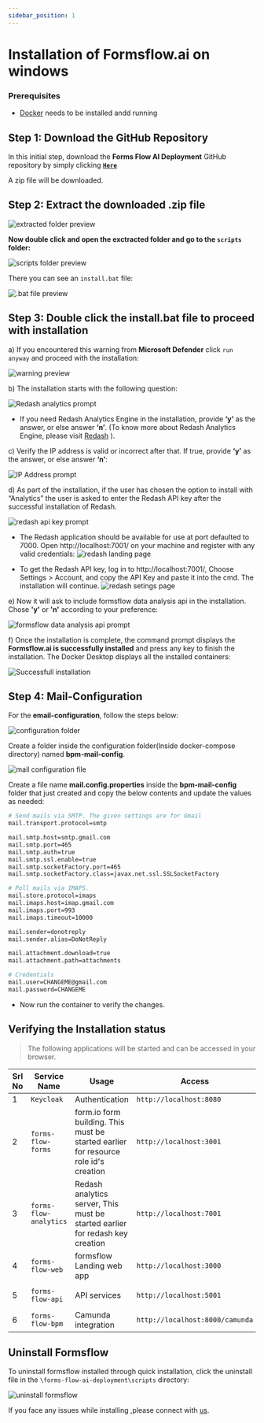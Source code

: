 ```yaml
---
sidebar_position: 1
---
```


# Installation of Formsflow.ai on windows

### Prerequisites

- [Docker](https://docs.docker.com/desktop/install/windows-install/) needs to be installed andd running


## Step 1: Download the GitHub Repository

In this initial step, download the **Forms Flow AI Deployment** GitHub repository by simply clicking [**` Here `**](https://github.com/AOT-Technologies/forms-flow-ai-deployment/archive/refs/heads/main.zip)

A zip file will be downloaded.


## Step 2: Extract the downloaded .zip file

![extracted folder preview](../static/img/extracted-file.png)


**Now double click and open the exctracted folder and go to the `scripts` folder:**

![scripts folder preview](../static/img/scripts-folder.png)

There you can see an `install.bat` file:

![.bat file preview](../static/img/install-file.png)

## Step 3: Double click the install.bat file to proceed with installation

a) If you encountered this warning from **Microsoft Defender** click `run anyway` and proceed with the installation:

![warning preview](../static/img/microsoft-defender-warning.png)

b) The installation starts with the following question:

![Redash analytics prompt](../static/img/analytics.png)
- If you need Redash Analytics Engine in the installation, provide **‘y’** as the answer, or else answer **‘n’**. (To know more about Redash Analytics Engine, please visit [Redash](https://redash.io/help/) ).


c) Verify the IP address is valid or incorrect after that. If true, provide **‘y’** as the answer, or else answer **‘n’**:

![IP Address prompt](../static/img/ip-address-prompt.png)

d) As part of the installation, if the user has chosen the option to install with “Analytics” the user is asked to enter the Redash API key after the successful installation of Redash.

![redash api key prompt](../static/img/redash-api-key-prompt.png)
- The Redash application should be available for use at port defaulted to 7000. Open http://localhost:7001/ on your machine and register with any valid credentials:
 ![redash landing page](../static/img/redash-landing.png)

 - To get the Redash API key, log in to http://localhost:7001/, Choose Settings > Account, and copy the API Key and paste it into the cmd. The installation will continue.
  ![redash setings page](../static/img/redash-settings-page.png)


e) Now it will ask to include formsflow data analysis api in the installation. Chose **'y'** or **'n'** according to your preference:

![formsflow data analysis api prompt](../static/img/data-analysis-api-prompt.png)

f) Once the installation is complete, the command prompt displays the **Formsflow.ai is successfully installed** and press any key to finish the installation. The Docker Desktop displays all the installed containers:

![Successfull installation](../static/img/succsess.png)


## Step 4: Mail-Configuration

For the **email-configuration**, follow the steps below:

![configuration folder](../static/img/configuration-folder.png)

Create a folder inside the configuration folder(Inside docker-compose directory) named **bpm-mail-config**.

![mail configuration file](../static/img/mail-config-file.png)

Create a file name **mail.config.properties** inside the **bpm-mail-config** folder that just created and copy the below contents and update the values as needed:

```bash
# Send mails via SMTP. The given settings are for Gmail 
mail.transport.protocol=smtp

mail.smtp.host=smtp.gmail.com
mail.smtp.port=465
mail.smtp.auth=true
mail.smtp.ssl.enable=true
mail.smtp.socketFactory.port=465
mail.smtp.socketFactory.class=javax.net.ssl.SSLSocketFactory

# Poll mails via IMAPS.
mail.store.protocol=imaps
mail.imaps.host=imap.gmail.com
mail.imaps.port=993
mail.imaps.timeout=10000

mail.sender=donotreply
mail.sender.alias=DoNotReply

mail.attachment.download=true
mail.attachment.path=attachments

# Credentials
mail.user=CHANGEME@gmail.com
mail.password=CHANGEME

```

- Now run the container to verify the changes.


## Verifying the Installation status

> The following applications will be started and can be accessed in your browser.

 Srl No | Service Name | Usage | Access | Default credentials (userName / Password)|
--- | --- | --- | --- | --- 
1|`Keycloak`|Authentication|`http://localhost:8080`| `admin/changeme`
2|`forms-flow-forms`|form.io form building. This must be started earlier for resource role id's creation|`http://localhost:3001`|`admin@example.com/changeme`
3|`forms-flow-analytics`|Redash analytics server, This must be started earlier for redash key creation|`http://localhost:7001`|Use the credentials used for registration / [Default user credentials](https://github.com/AOT-Technologies/forms-flow-ai-deployment/blob/main/docs/forms-flow-ai-properties.md)
4|`forms-flow-web`|formsflow Landing web app|`http://localhost:3000`|[Default user credentials](https://github.com/AOT-Technologies/forms-flow-ai-deployment/blob/main/docs/forms-flow-ai-properties.md)
5|`forms-flow-api`|API services|`http://localhost:5001`|`Authorization tocken from keycloak role based user credentials`
6|`forms-flow-bpm`|Camunda integration|`http://localhost:8000/camunda`| [Default user credentials](https://github.com/AOT-Technologies/forms-flow-ai-deployment/blob/main/docs/forms-flow-ai-properties.md)


## Uninstall Formsflow

To uninstall formsflow installed through quick installation, click the uninstall file in the `\forms-flow-ai-deployment\scripts` directory:

![uninstall formsflow](../static/img/uninstall.png)


If you face any issues while installing ,please connect with [us](https://github.com/AOT-Technologies/forms-flow-ai/issues).

